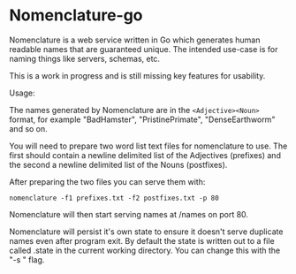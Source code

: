 
Nomenclature-go
===============

Nomenclature is a web service written in Go which generates human readable names that
are guaranteed unique. The intended use-case is for naming things like servers, schemas,
etc.

This is a work in progress and is still missing key features for usability.

Usage:

The names generated by Nomenclature are in the ```<Adjective><Noun>``` format, for example
"BadHamster", "PristinePrimate", "DenseEarthworm" and so on.

You will need to prepare two word list text files for nomenclature to use. The first
should contain a newline delimited list of the Adjectives (prefixes) and the second
a newline delimited list of the Nouns (postfixes).

After preparing the two files you can serve them with:

    nomenclature -f1 prefixes.txt -f2 postfixes.txt -p 80

Nomenclature will then start serving names at /names on port 80.
    
Nomenclature will persist it's own state to ensure it doesn't serve duplicate names even
after program exit. By default the state is written out to a file called .state in the
current working directory. You can change this with the "-s <path>" flag.
